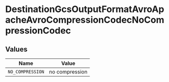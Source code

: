# DestinationGcsOutputFormatAvroApacheAvroCompressionCodecNoCompressionCodec


## Values

| Name             | Value            |
| ---------------- | ---------------- |
| `NO_COMPRESSION` | no compression   |